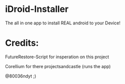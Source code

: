 # iDroid-Installer

The all in one app to install REAL android to your Device!

# Credits:

FutureRestore-Script for insperation on this project

Corellium for there projectsandcastle (runs the app)

@80036ndyt ;)
